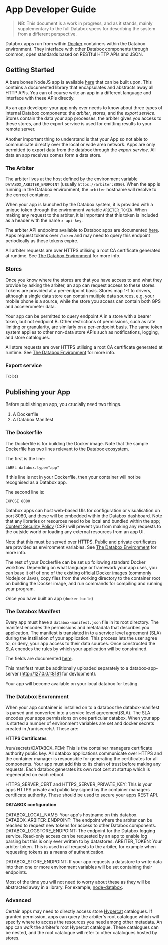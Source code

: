 App Developer Guide
===================

> NB: This document is a work in progress, and as it stands, mainly supplementary to the full Databox specs for describing the system from a different perspective.

Databox apps run from within [Docker](https://www.docker.com/) containers within the Databox environment. They interface with other Databox components through common, open standards based on RESTful HTTP APIs and JSON.

Getting Started
---------------

A bare bones NodeJS app is available [here](https://github.com/me-box/databox-app-template-node) that can be built upon. This contains a documented library that encapsulates and abstracts away all HTTP APIs. You can of course write an app in a different language and interface with these APIs directly.

As an app developer your app only ever needs to know about three types of internal Databox components: the _arbiter_, _stores_, and the _export service_. Stores contain the data your app processes, the arbiter gives you access to these stores, and the export service is used for emitting results to your remote server.

Another important thing to understand is that your App so not able to communicate directly over the local or wide area network. Apps are only permitted to export data from the databox through the _export service_. All data an app receives comes form a data store. 


### The Arbiter ###

The arbiter lives at the host defined by the environment variable `DATABOX_ARBITER_ENDPOINT` (usually `https://arbiter:8080`). When the app is running in the Databox environment, the `arbiter` hostname will resolve to the correct container.

When your app is launched by the Databox system, it is provided with a unique token through the environment variable `ARBITER_TOKEN`. When making any request to the arbiter, it is important that this token is included as a header with the name `x-api-key`.

The arbiter API endpoints available to Databox apps are documented [here](https://github.com/me-box/databox-arbiter#container-facing). Apps request tokens over `/token` and may need to query this endpoint periodically as these tokens expire.

All arbiter requests are over HTTPS utilising a root CA certificate generated at runtime. See [The Databox Environment](/app-dev.md#the-databox-envronment) for more info.

### Stores ###

Once you know where the stores are that you have access to and what they provide by asking the arbiter, an app can request access to these stores. Tokens are provided at a per-endpoint basis. Stores map 1-1 to drivers, although a single data store can contain multiple data sources, e.g. your mobile phone is a source, while the store you access can contain both GPS and accelerometer data.

Your app can be permitted to query endpoint A in a store with a bearer token, but not endpoint B. Other restrictions of permissions, such as rate limiting or granularity, are similarly on a per-endpoint basis. The same token system applies to other non-data store APIs such as notifications, logging, and store catalogues.

All store requests are over HTTPS utilising a root CA certificate generated at runtime. See [The Databox Environment](/app-dev.md#the-databox-envronment) for more info.

### Export service ###
TODO

Publishing your App
-------------------

Before publishing an app, you crucially need two things.

1. A Dockerfile
2. A Databox Manifest

### The Dockerfile ###

The Dockerfile is for building the Docker image. Note that the sample Dockerfile has two lines relevant to the Databox ecosystem.

The first is the line:

    LABEL databox.type="app"

If this line is not in your Dockerfile, then your container will not be recognised as a Databox app.

The second line is:

    EXPOSE 8080

Databox apps can host web-based UIs for configuration or visualisation on port 8080, and these will be embedded within the Databox dashboard. Note that any libraries or resources need to be local and bundled within the app; [Content Security Policy](https://en.wikipedia.org/wiki/Content_Security_Policy) (CSP) will prevent you from making any requests to the outside world or loading any external resources from an app UI.

Note that this must be served over HTTPS. Public and private certificates are provided as environment variables. See [The Databox Environment](/app-dev.md#the-databox-envronment) for more info.

The rest of your Dockerfile can be set up following standard Docker workflow. Depending on what language or framework your app uses, you can base it off of one of the existing [official Docker images](https://hub.docker.com/explore/) (commonly Nodejs or Java), copy files from the working directory to the container root on building the Docker image, and run commands for compiling and running your program.

Once you have built an app (`docker build`)

### The Databox Manifest ###

Every app must have a `databox-manifest.json` file in its root directory. The manifest encodes the permissions and metatadata that describes you application. The manifest is translated in to a service level agreement (SLA) during the instillation of your application. This process lets the user agree to, or deny, your app access to their data sources. Once constructed the SLA encodes the rules by which your application will be constrained.

The fields are documented [here](https://github.com/me-box/documents/blob/master/specs/manifest_and_sla.md#manifest).

This manifest must be additionally uploaded separately to a databox-app-server (http://127.0.0.1:8181 for devlopment).

Your app will become available on your local databox for testing. 

### The Databox Envronment ###

When your app container is installed on to a databox the databox-manifest is parsed and converted into a service level agreement(SLA). The SLA encodes your apps permissions on one particular databox. When your app is started a number of environment variables are set and docker secrets created in /run/secrets/. These are:

**HTTPS Certificates**

/run/secrets/DATABOX_PEM: This is the container managers certificate authority public key. All databox applications communicate over HTTPS and the container manager is responsible for generating the certificates for all components. Your app must add this to its chain of trust before making any requests. Each databox generates its own root cert at startup which is regenerated on each reboot.

HTTPS_SERVER_CERT and HTTPS_SERVER_PRIVATE_KEY: This is your apps HTTPS private and public key signed by the container managers certificate authority. These should be used to secure your apps REST API. 

**DATABOX configuration**

DATABOX_LOCAL_NAME: Your app's hostname on this databox. 
DATABOX_ARBITER_ENDPOINT: The endpoint where the arbiter can be reached to request new tokens for access to other Databox components.
DATABOX_LOGSTORE_ENDPOINT: The endpoint for the Databox logging service. Read-only access can be requested by an app to enable log parsing but this is only ever written to by datastores. 
ARBITER_TOKEN: Your arbiter token. This is used in all requests to the arbiter, for example when requesting tokens as a means of authentication. 

DATABOX_STORE_ENDPOINT: If your app requests a datastore to write data into then one or more environment variables will be set containing their endpoints.

Most of the time you will not need to worry about these as they will be abstracted away in a library. For example, [node-databox](https://github.com/me-box/node-databox).

### Advanced ###

Certain apps may need to directly access store [Hypercat](http://www.hypercat.io/) catalogues. If granted permission, apps can query the arbiter's root catalogue which will specify where to access the resources you need among other metadata. An app can _walk_ the arbiter's root Hypercat catalogue. These catalogues can be nested, and the root catalogue will refer to other catalogues hosted by stores.
